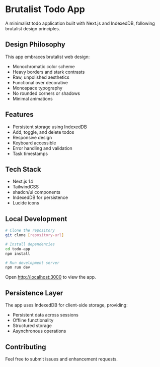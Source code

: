 # Brutalist Todo App

A minimalist todo application built with Next.js and IndexedDB, following brutalist design principles.

## Design Philosophy

This app embraces brutalist web design:
- Monochromatic color scheme
- Heavy borders and stark contrasts
- Raw, unpolished aesthetics
- Functional over decorative
- Monospace typography
- No rounded corners or shadows
- Minimal animations

## Features

- Persistent storage using IndexedDB
- Add, toggle, and delete todos
- Responsive design
- Keyboard accessible
- Error handling and validation
- Task timestamps

## Tech Stack

- Next.js 14
- TailwindCSS
- shadcn/ui components
- IndexedDB for persistence
- Lucide icons

## Local Development

```bash
# Clone the repository
git clone [repository-url]

# Install dependencies
cd todo-app
npm install

# Run development server
npm run dev
```

Open [http://localhost:3000](http://localhost:3000) to view the app.

## Persistence Layer

The app uses IndexedDB for client-side storage, providing:
- Persistent data across sessions
- Offline functionality
- Structured storage
- Asynchronous operations

## Contributing

Feel free to submit issues and enhancement requests.